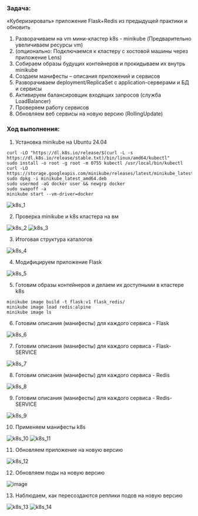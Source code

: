 ### Задача:
«Куберизировать» приложение Flask+Redis из предыдущей практики и обновить
1. Разворачиваем на vm мини-кластер k8s - minikube (Предварительно увеличиваем ресурсы vm)
2. (опционально: Подключаемся к кластеру с хостовой машины через приложение Lens)
3. Собираем образы будущих контейнеров и прокидываем их внутрь minikube
4. Создаем манифесты – описания приложений и сервисов
5. Разворачиваем deployment/ReplicaSet с application-серверами и БД и сервисы
6. Активируем балансировщик входящих запросов (служба LoadBalancer)
7. Проверяем работу сервисов
8. Обновляем веб сервисы на новую версию (RollingUpdate)


### Ход выполнения:
1. Установка minikube на Ubuntu 24.04

```
curl -LO "https://dl.k8s.io/release/$(curl -L -s https://dl.k8s.io/release/stable.txt)/bin/linux/amd64/kubectl"
sudo install -o root -g root -m 0755 kubectl /usr/local/bin/kubectl
curl -LO https://storage.googleapis.com/minikube/releases/latest/minikube_latest_amd64.deb
sudo dpkg -i minikube_latest_amd64.deb
sudo usermod -aG docker user && newgrp docker
sudo swapoff -a
minikube start --vm-driver=docker
```

![k8s_1](https://github.com/user-attachments/assets/0d73138c-c1bb-4c92-b63e-1992ffb57af9)


2. Проверка minikube и k8s кластера на вм

![k8s_2](https://github.com/user-attachments/assets/40098400-470c-4b68-9c04-bd759f99cbb5)
![k8s_3](https://github.com/user-attachments/assets/88dfb0f9-a173-4b36-b412-8f4679ee4a93)

3. Итоговая структура каталогов

![k8s_4](https://github.com/user-attachments/assets/840dbacc-86e4-4d5d-a26e-8ec722880984)

4. Модифицируем приложение Flask

![k8s_5](https://github.com/user-attachments/assets/78a6476c-be69-4ef4-b415-95af1a8f4bb8)

5. Готовим образы контейнеров и делаем их доступными в кластере k8s

```
minikube image build -t flask:v1 flask_redis/
minikube image load redis:alpine
minikube image ls
```

6. Готовим описания (манифесты) для каждого сервиса - Flask

![k8s_6](https://github.com/user-attachments/assets/07047c6c-dad9-49d3-9ea8-c5532f23df77)

7. Готовим описания (манифесты) для каждого сервиса - Flask-SERVICE

![k8s_7](https://github.com/user-attachments/assets/9db877c8-a5f4-41f8-b1ce-5630bc62c1e5)

8. Готовим описания (манифесты) для каждого сервиса - Redis

![k8s_8](https://github.com/user-attachments/assets/20bc6f68-5fa7-4003-a452-47c3cd4dad4f)

9. Готовим описания (манифесты) для каждого сервиса - Redis-SERVICE

![k8s_9](https://github.com/user-attachments/assets/d678f9fe-4323-40a4-a02a-36ebad0e5994)

10. Применяем манифесты k8s

![k8s_10](https://github.com/user-attachments/assets/4fed1860-ed17-4c99-acb2-bf6a498ea6e3)
![k8s_11](https://github.com/user-attachments/assets/9158dbd2-e053-4ce6-9068-ea0892b3014a)


11. Обновляем приложение на новую версию

![k8s_12](https://github.com/user-attachments/assets/9189770e-2ddc-4795-b6f7-9e3e915e2180)

12. Обновляем поды на новую версию

![image](https://github.com/user-attachments/assets/d802bcc5-46cc-40ac-b45e-029bd2dadbb4)

13. Наблюдаем, как пересоздаются реплики подов на новую версию

![k8s_13](https://github.com/user-attachments/assets/02fcd17c-4037-49e3-80b1-eade934b1109)
![k8s_14](https://github.com/user-attachments/assets/94ab7d6e-190b-4410-9a1b-45a56e19edd2)
